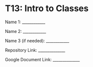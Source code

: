# T13: Intro to Classes

Name 1: ____________

Name 2: ____________

Name 3 (if needed): ____________

Repository Link: ______________

Google Document Link: ______________
